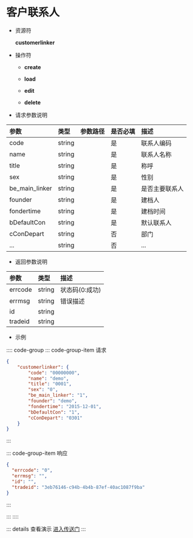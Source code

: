 # 客户联系人

- 资源符

  **customerlinker**
  
- 操作符

  - **create** <Badge type="tip" text="v1" vertical="top" />

  - **load** <Badge type="tip" text="v2" vertical="top" />

  - **edit** <Badge type="tip" text="v2" vertical="top" />

  - **delete** <Badge type="tip" text="v2" vertical="top" />

- 请求参数说明

|参数				|类型	|参数路径	|是否必填	|描述					|
|:-					|:-		|:-			|:-			|:-						|
|code				|string |			|是			|联系人编码				|
|name				|string |			|是			|联系人名称				|
|title				|string |			|是			|称呼					|
|sex				|string |			|是			|性别					|
|be_main_linker		|string |			|是			|是否主要联系人			|
|founder			|string |			|是			|建档人					|
|fondertime			|string |			|是			|建档时间				|
|bDefaultCon		|string |			|是			|默认联系人				|
|cConDepart			|string |			|否			|部门					|
|...				|string |			|否			|...					|

- 返回参数说明

|参数   |类型     |描述           |
|:-     |:-       |:-            |
|errcode|string   |状态码(0:成功) |
|errmsg |string   |错误描述       |
|id     |string   |               |
|tradeid|string   |               |

- 示例

:::: code-group
::: code-group-item 请求

```json
{
    "customerlinker": {
        "code": "00000000",
        "name": "demo",
        "title": "0001",
        "sex": "0",
        "be_main_linker": "1",
        "founder": "demo",
        "fondertime": "2015-12-01",
        "bDefaultCon": "1",
        "cConDepart": "0301"
    }
}
```

:::

::: code-group-item 响应

```json
{
  "errcode": "0",
  "errmsg": "",
  "id": "",
  "tradeid": "3eb76146-c94b-4b4b-87ef-40ac1087f9ba"
}
```

:::

:::
::::

::: details 查看演示
[进入传送门](/images/erp/gif/customerlinker.gif)
:::